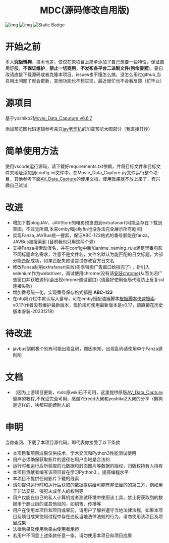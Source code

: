 <h1 align="center">MDC(源码修改自用版)</h1>

![img](https://img.shields.io/badge/build-passing-brightgreen.svg?style=flat)
![img](https://img.shields.io/badge/Python-3.8-yellow.svg?style=flat&logo=python) ![Static Badge](https://img.shields.io/badge/GPL-3.0%20license-gray)

# 开始之前

本人**究极懒狗**，技术也差，仅仅在原项目上简单添加了自己想要一些特性，保证自用舒服，**不保证维护**，**禁止一切商用**，**不发布各平台二进制文件(狗命要紧)**，要自改请直接下载源码或者克隆本项目。issues也不懂怎么搞，没怎么用过github,当自用出问题了就会更新，其他功能也不想实现，最近很忙也不会看反馈（忙毕业）

# 源项目

基于yoshiko2[Movie_Data_Caputure v6.6.7](https://github.com/yoshiko2/Movie_Data_Capture)

添加预览图代码逻辑参考来自[jav老司机](https://sleazyfork.org/zh-CN/scripts/25781-jav%E8%80%81%E5%8F%B8%E6%9C%BA)的加载预览大图部分（我直接开抄）

# **简单使用方法**

使用vscode运行源码，请下载好requirements.txt依赖，并将目标文件和目标文件夹地址添加到config.ini文件中，在Movie_Data_Capture.py文件运行整个项目，其他参考下面[AV_Data_Capture](https://github.com/YEreed/AV_Data_Capture)的使用文档，使用效果就不放上来了，有兴趣自己试试

# 改进

* 增加下载blogJAV、JAVStore的电影预览图到extrafanart(可能会存在下载到空图，不过无所谓,本来emby和jellyfin也没办法完全展示所有剧照)
* 实现Fanza,JAVBus统一搜索，保证ABC-123格式的番号都能在fanza，JAVBus被搜索到
  (目前我也只用这两个源)
* 支持Fanza搜索动漫名，并在config中新加anime_naming_rule满足里番电影不同标题命名需求，注意不是文件名，文件名默认为能匹配的日文标题，大部分能匹配成功，如果匹配失败请尝试修改官方日文名
* 修改Fanza刮削extrafanart失败(冬季特卖广告窗口给挡完了) ，新引入selenium作为webdriver，调试使用chrome(没有请[安装chrome](https://dl.google.com/tag/s/installdataindex/update2/installers/ChromeStandaloneSetup64.exe))从而关闭广告窗口并获取源码(会出现chrome调试窗口)  (请最好使用全局代理防止反复ssl连接失败)
* 增加番号统一化，实现番号保存格式都是 **ABC-123**
* 在nfo简介栏中默认写入番号，可在emby搭配油猴脚本[根据脚本快速搜索](https://sleazyfork.org/zh-CN/scripts/423350-%E6%A0%B9%E6%8D%AE%E7%95%AA%E5%8F%B7%E5%BF%AB%E9%80%9F%E6%90%9C%E7%B4%A2)-v0.17(作者没有维护最新版本，现阶段可使用最新版本是v0.17，请直接在历史版本安装-20231219)

# 待改进

* javbus刮削极个别有可能出现乱码，原因未知，出现乱码请使用单个Fanza源刮削

# 文档

* （因为上游项目更新，mdc原wiki已不可用，这里提供原版[AV_Data_Capture](https://github.com/YEreed/AV_Data_Capture)留存的教程,不保证完全可用，感谢YEreed大佬和yoshiko2大佬的分享（懒狗是这样的，啥都只能嫖别人的

# 申明

当你查阅、下载了本项目源代码，即代表你接受了以下条款

* 本项目和项目成果仅供技术，学术交流和Python3性能测试使用
* 用户必须确保获取影片的途径在用户当地是合法的
* 运行时和运行后所获取的元数据和封面图片等数据的版权，归版权持有人持有
* 本项目贡献者编写该项目旨在学习Python3 ，提高编程水平
* 本项目不提供任何影片下载的线索
* 请勿提供运行时和运行后获取的数据提供给可能有非法目的的第三方，例如用于非法交易、侵犯未成年人的权利等
* 用户仅能在自己的私人计算机或者测试环境中使用该工具，禁止将获取到的数据用于商业目的或其他目的，如销售、传播等
* 用户在使用本项目和项目成果前，请用户了解并遵守当地法律法规，如果本项目及项目成果使用过程中存在违反当地法律法规的行为，请勿使用该项目及项目成果
* 法律后果及使用后果由使用者承担
* 若用户不同意上述条款任意一条，请勿使用本项目和项目成果

